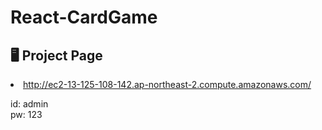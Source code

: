 # React-CardGame

## 🖥️ Project Page

<li><a href = "http://ec2-13-125-108-142.ap-northeast-2.compute.amazonaws.com">http://ec2-13-125-108-142.ap-northeast-2.compute.amazonaws.com/</a></li>

id: admin <br>
pw: 123
